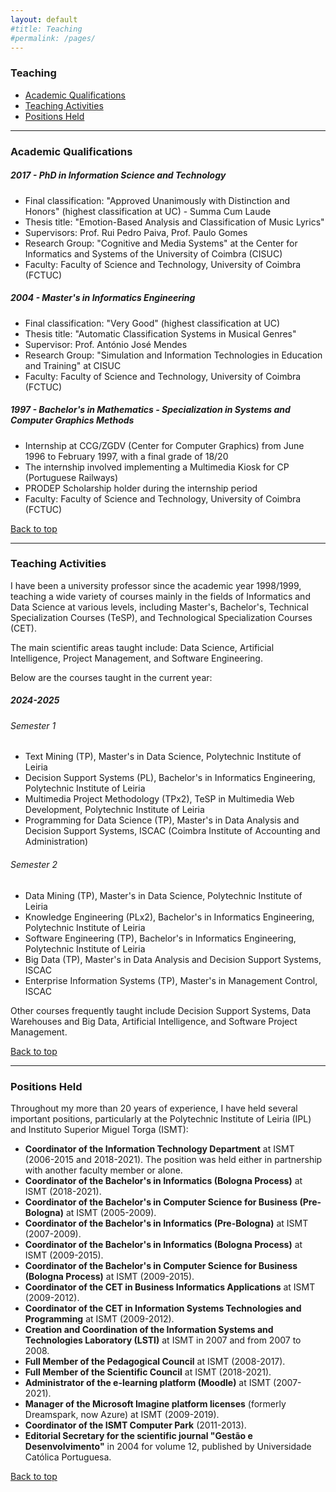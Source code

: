 ```yaml
---
layout: default
#title: Teaching
#permalink: /pages/
---
```


<style>
  /* Ajustar o tamanho da fonte para parágrafos */
  .page-content p {
    font-size: 1.3em;
    line-height: 1.6em;
  }

  /* Ajustar o tamanho da fonte principal da página */
  .page-content {
    font-size: 1.3em;
  }
</style>

### Teaching

- [Academic Qualifications](#academic-qualifications)
- [Teaching Activities](#teaching-activities)
- [Positions Held](#positions-held)

---

### Academic Qualifications 

##### 2017 - PhD in Information Science and Technology
- Final classification: "Approved Unanimously with Distinction and Honors" (highest classification at UC) - Summa Cum Laude
- Thesis title: "Emotion-Based Analysis and Classification of Music Lyrics"
- Supervisors: Prof. Rui Pedro Paiva, Prof. Paulo Gomes
- Research Group: "Cognitive and Media Systems" at the Center for Informatics and Systems of the University of Coimbra (CISUC)
- Faculty: Faculty of Science and Technology, University of Coimbra (FCTUC)

##### 2004 - Master's in Informatics Engineering
- Final classification: "Very Good" (highest classification at UC)
- Thesis title: "Automatic Classification Systems in Musical Genres"
- Supervisor: Prof. António José Mendes
- Research Group: "Simulation and Information Technologies in Education and Training" at CISUC
- Faculty: Faculty of Science and Technology, University of Coimbra (FCTUC)

##### 1997 - Bachelor's in Mathematics - Specialization in Systems and Computer Graphics Methods
- Internship at CCG/ZGDV (Center for Computer Graphics) from June 1996 to February 1997, with a final grade of 18/20
- The internship involved implementing a Multimedia Kiosk for CP (Portuguese Railways)
- PRODEP Scholarship holder during the internship period
- Faculty: Faculty of Science and Technology, University of Coimbra (FCTUC)

[Back to top](#teaching)

---

### Teaching Activities

I have been a university professor since the academic year 1998/1999, teaching a wide variety of courses mainly in the fields of Informatics and Data Science at various levels, including Master's, Bachelor's, Technical Specialization Courses (TeSP), and Technological Specialization Courses (CET).

The main scientific areas taught include: Data Science, Artificial Intelligence, Project Management, and Software Engineering.

Below are the courses taught in the current year:

##### 2024-2025

###### Semester 1
- Text Mining (TP), Master's in Data Science, Polytechnic Institute of Leiria
- Decision Support Systems (PL), Bachelor's in Informatics Engineering, Polytechnic Institute of Leiria
- Multimedia Project Methodology (TPx2), TeSP in Multimedia Web Development, Polytechnic Institute of Leiria
- Programming for Data Science (TP), Master's in Data Analysis and Decision Support Systems, ISCAC (Coimbra Institute of Accounting and Administration)

###### Semester 2
- Data Mining (TP), Master's in Data Science, Polytechnic Institute of Leiria
- Knowledge Engineering (PLx2), Bachelor's in Informatics Engineering, Polytechnic Institute of Leiria
- Software Engineering (TP), Bachelor's in Informatics Engineering, Polytechnic Institute of Leiria
- Big Data (TP), Master's in Data Analysis and Decision Support Systems, ISCAC
- Enterprise Information Systems (TP), Master's in Management Control, ISCAC

Other courses frequently taught include Decision Support Systems, Data Warehouses and Big Data, Artificial Intelligence, and Software Project Management.

[Back to top](#teaching)

---

### Positions Held

Throughout my more than 20 years of experience, I have held several important positions, particularly at the Polytechnic Institute of Leiria (IPL) and Instituto Superior Miguel Torga (ISMT):

- **Coordinator of the Information Technology Department** at ISMT (2006-2015 and 2018-2021). The position was held either in partnership with another faculty member or alone.
- **Coordinator of the Bachelor's in Informatics (Bologna Process)** at ISMT (2018-2021).
- **Coordinator of the Bachelor's in Computer Science for Business (Pre-Bologna)** at ISMT (2005-2009).
- **Coordinator of the Bachelor's in Informatics (Pre-Bologna)** at ISMT (2007-2009).
- **Coordinator of the Bachelor's in Informatics (Bologna Process)** at ISMT (2009-2015).
- **Coordinator of the Bachelor's in Computer Science for Business (Bologna Process)** at ISMT (2009-2015).
- **Coordinator of the CET in Business Informatics Applications** at ISMT (2009-2012).
- **Coordinator of the CET in Information Systems Technologies and Programming** at ISMT (2009-2012).
- **Creation and Coordination of the Information Systems and Technologies Laboratory (LSTI)** at ISMT in 2007 and from 2007 to 2008.
- **Full Member of the Pedagogical Council** at ISMT (2008-2017).
- **Full Member of the Scientific Council** at ISMT (2018-2021).
- **Administrator of the e-learning platform (Moodle)** at ISMT (2007-2021).
- **Manager of the Microsoft Imagine platform licenses** (formerly Dreamspark, now Azure) at ISMT (2009-2019).
- **Coordinator of the ISMT Computer Park** (2011-2013).
- **Editorial Secretary for the scientific journal "Gestão e Desenvolvimento"** in 2004 for volume 12, published by Universidade Católica Portuguesa.

[Back to top](#teaching)
